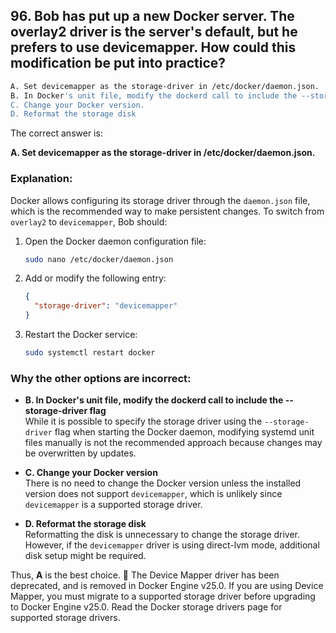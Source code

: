 ## 96. Bob has put up a new Docker server. The overlay2 driver is the server's default, but he prefers to use devicemapper. How could this modification be put into practice?
```sh
A. Set devicemapper as the storage-driver in /etc/docker/daemon.json.
B. In Docker's unit file, modify the dockerd call to include the --storage-driver flag
C. Change your Docker version.
D. Reformat the storage disk
```
The correct answer is:

**A. Set devicemapper as the storage-driver in /etc/docker/daemon.json.**

### Explanation:
Docker allows configuring its storage driver through the `daemon.json` file, which is the recommended way to make persistent changes. To switch from `overlay2` to `devicemapper`, Bob should:

1. Open the Docker daemon configuration file:
   ```bash
   sudo nano /etc/docker/daemon.json
   ```
2. Add or modify the following entry:
   ```json
   {
     "storage-driver": "devicemapper"
   }
   ```
3. Restart the Docker service:
   ```bash
   sudo systemctl restart docker
   ```

### Why the other options are incorrect:
- **B. In Docker's unit file, modify the dockerd call to include the --storage-driver flag**  
  While it is possible to specify the storage driver using the `--storage-driver` flag when starting the Docker daemon, modifying systemd unit files manually is not the recommended approach because changes may be overwritten by updates.

- **C. Change your Docker version**  
  There is no need to change the Docker version unless the installed version does not support `devicemapper`, which is unlikely since `devicemapper` is a supported storage driver.

- **D. Reformat the storage disk**  
  Reformatting the disk is unnecessary to change the storage driver. However, if the `devicemapper` driver is using direct-lvm mode, additional disk setup might be required.

Thus, **A** is the best choice. 🚀
The Device Mapper driver has been deprecated, and is removed in Docker Engine v25.0. If you are using Device Mapper, you must migrate to a supported storage driver before upgrading to Docker Engine v25.0. Read the Docker storage drivers page for supported storage drivers.
